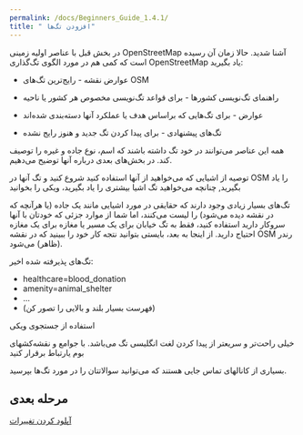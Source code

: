 ```yaml
---
permalink: /docs/Beginners_Guide_1.4.1/
title: " افزودن تگ‌ها"
---
```


در بخش قبل با عناصر اولیه زمینی OpenStreetMap آشنا شدید. حالا زمان آن رسیده است که کمی هم در مورد الگوی تگ‌گذاری OpenStreetMap یاد بگیرید: 
	

* عوارض نقشه - رایج‌ترین تگ‌های OSM


*  راهنمای تگ‌نویسی کشورها - برای قواعد تگ‌نویسی مخصوص هر کشور یا ناحیه


  * عوارض - برای تگ‌هایی که براساس هدف یا عملکرد آنها دسته‌بندی شده‌اند


* تگ‌های پیشنهادی - برای پیدا کردن تگ جدید و هنوز رایج نشده


همه این عناصر می‌توانند در خود تگ داشته باشند که اسم، نوع جاده و غیره را توصیف کند. در بخش‌های بعدی درباره آنها توضیح می‌دهیم.



توصیه
از اشیایی که می‌خواهید از آنها استفاده کنید شروع کنید و تگ آنها در OSM را یاد بگیرید, چنانچه می‌خواهید تگ اشیا بیشتری را یاد بگیرید، ویکی را بخوانید

تگ‌های بسیار زیادی وجود دارند که حقایقی در مورد اشیایی مانند یک جاده (یا هرآنچه که در نقشه دیده می‌شود) را لیست می‌کنند، اما شما از موارد جزئی که خودتان با آنها سروکار دارید استفاده کنید، فقط به تگ خیابان برای یک مسیر یا مغازه برای یک مغازه احتیاج دارید. از اینجا به بعد، بایستی بتوانید نتجه کار خود را ببینید که در نقشه OSM رندر (ظاهر) می‌شود.

تگ‌های پذیرفته شده اخیر: 

* healthcare=blood_donation
* amenity=animal_shelter
* ...
* (فهرست بسیار بلند و بالایی را تصور کن)


استفاده از جستجوی ویکی

خیلی راحت‌تر و سریعتر از پیدا کردن لغت انگلیسی تگ می‌باشد.
با جوامع و نقشه‌کشهای بوم یارتباط برقرار کنید

بسیاری از کانالهای تماس جایی هستند که می‌توانید سوالاتتان را در مورد تگ‌ها بپرسید. 

    
## مرحله بعدی 

[آپلود کردن تغییرات](/docs/Beginners_Guide_1.4.2)

